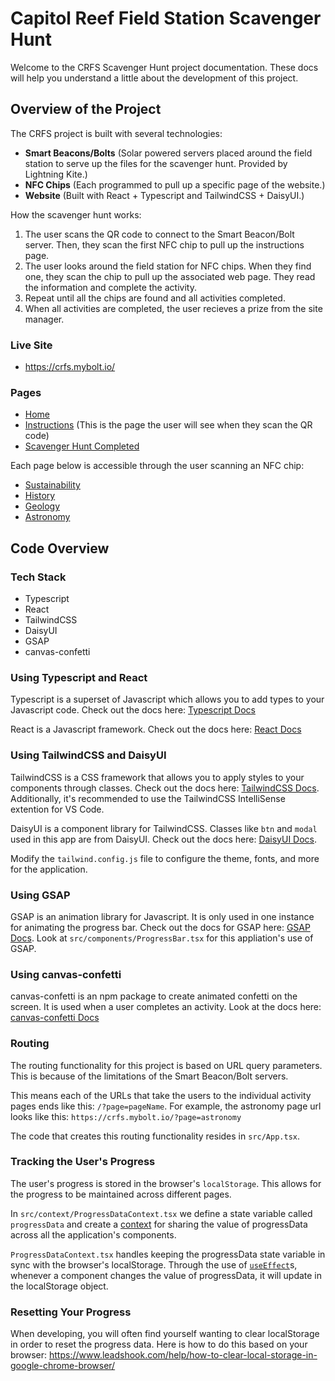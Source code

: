 # Capitol Reef Field Station Scavenger Hunt

Welcome to the CRFS Scavenger Hunt project documentation. These docs will help you understand a little about the development of this project.

## Overview of the Project

The CRFS project is built with several technologies:
- **Smart Beacons/Bolts** (Solar powered servers placed around the field station to serve up the files for the scavenger hunt. Provided by Lightning Kite.)
- **NFC Chips** (Each programmed to pull up a specific page of the website.)
- **Website** (Built with React + Typescript and TailwindCSS + DaisyUI.)

How the scavenger hunt works:
1. The user scans the QR code to connect to the Smart Beacon/Bolt server. Then, they scan the first NFC chip to pull up the instructions page.
2. The user looks around the field station for NFC chips. When they find one, they scan the chip to pull up the associated web page. They read the information and complete the activity. 
3. Repeat until all the chips are found and all activities completed.
4. When all activities are completed, the user recieves a prize from the site manager. 


### Live Site 
- https://crfs.mybolt.io/

### Pages
- [Home](https://crfs.mybolt.io/?page=home)
- [Instructions](https://crfs.mybolt.io/?page=instructions) (This is the page the user will see when they scan the QR code)
- [Scavenger Hunt Completed](https://crfs.mybolt.io/?page=huntcompleted)

Each page below is accessible through the user scanning an NFC chip:

- [Sustainability](https://crfs.mybolt.io/?page=sustainability) 
- [History](https://crfs.mybolt.io/?page=history)
- [Geology](https://crfs.mybolt.io/?page=geology)
- [Astronomy](https://crfs.mybolt.io/?page=astronomy)


## Code Overview

### Tech Stack
- Typescript
- React
- TailwindCSS
- DaisyUI
- GSAP
- canvas-confetti

### Using Typescript and React
Typescript is a superset of Javascript which allows you to add types to your Javascript code. Check out the docs here: [Typescript Docs](https://www.typescriptlang.org/)

React is a Javascript framework. Check out the docs here: [React Docs](https://react.dev/)

### Using TailwindCSS and DaisyUI
TailwindCSS is a CSS framework that allows you to apply styles to your components through classes. Check out the docs here: [TailwindCSS Docs](https://tailwindcss.com/). Additionally, it's recommended to use the TailwindCSS IntelliSense extention for VS Code. 

DaisyUI is a component library for TailwindCSS. Classes like `btn` and `modal` used in this app are from DaisyUI. Check out the docs here: [DaisyUI Docs](https://daisyui.com/).

Modify the `tailwind.config.js` file to configure the theme, fonts, and more for the application.

### Using GSAP
GSAP is an animation library for Javascript. It is only used in one instance for animating the progress bar. Check out the docs for GSAP here: [GSAP Docs](https://gsap.com/). Look at `src/components/ProgressBar.tsx` for this appliation's use of GSAP. 

### Using canvas-confetti
canvas-confetti is an npm package to create animated confetti on the screen. It is used when a user completes an activity. Look at the docs here: [canvas-confetti Docs](https://www.npmjs.com/package/canvas-confetti)

### Routing
The routing functionality for this project is based on URL query parameters. This is because of the limitations of the Smart Beacon/Bolt servers.

This means each of the URLs that take the users to the individual activity pages ends like this: `/?page=pageName`. For example, the astronomy page url looks like this: `https://crfs.mybolt.io/?page=astronomy`

The code that creates this routing functionality resides in `src/App.tsx`.

### Tracking the User's Progress
The user's progress is stored in the browser's `localStorage`. This allows for the progress to be maintained across different pages. 

In `src/context/ProgressDataContext.tsx` we define a state variable called `progressData` and create a [context](https://react.dev/reference/react/createContext) for sharing the value of progressData across all the application's components. 

`ProgressDataContext.tsx` handles keeping the progressData state variable in sync with the browser's localStorage. Through the use of [`useEffect`](https://react.dev/reference/react/useEffect)s, whenever a component changes the value of progressData, it will update in the localStorage object. 

### Resetting Your Progress
When developing, you will often find yourself wanting to clear localStorage in order to reset the progress data. Here is how to do this based on your browser: https://www.leadshook.com/help/how-to-clear-local-storage-in-google-chrome-browser/
